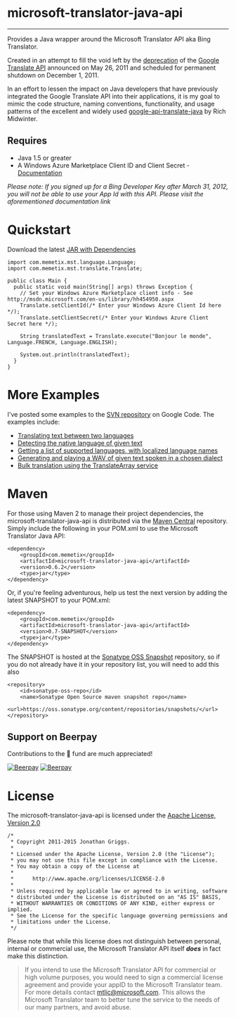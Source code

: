 # microsoft-translator-java-api 
* * *

Provides a Java wrapper around the Microsoft Translator API aka Bing Translator. 

Created in an attempt to fill the void left by the [deprecation](http://googlecode.blogspot.com/2011/05/spring-cleaning-for-some-of-our-apis.html) of the [Google Translate API](http://code.google.com/apis/language/translate/overview.html) announced on May 26, 2011 and scheduled for permanent shutdown on December 1, 2011.

In an effort to lessen the impact on Java developers that have previously integrated the Google Translate API into their applications, it
is my goal to mimic the code structure, naming conventions, functionality, and usage patterns of the excellent and widely used [google-api-translate-java](https://github.com/richmidwinter/google-api-translate-java) by Rich Midwinter.

## Requires

* Java 1.5 or greater
* A Windows Azure Marketplace Client ID and Client Secret - [Documentation](http://msdn.microsoft.com/en-us/library/hh454950.aspx)
                                                          
_Please note: If you signed up for a Bing Developer Key after March 31, 2012, you will not be able to use your App Id with this API. Please visit the aforementioned documentation link_

Quickstart
===========

Download the latest [JAR with Dependencies](https://microsoft-translator-java-api.googlecode.com/files/microsoft-translator-java-api-0.6.2-jar-with-dependencies.jar)

    import com.memetix.mst.language.Language;
    import com.memetix.mst.translate.Translate;

    public class Main {
      public static void main(String[] args) throws Exception {
        // Set your Windows Azure Marketplace client info - See http://msdn.microsoft.com/en-us/library/hh454950.aspx
        Translate.setClientId(/* Enter your Windows Azure Client Id here */);
        Translate.setClientSecret(/* Enter your Windows Azure Client Secret here */);

        String translatedText = Translate.execute("Bonjour le monde", Language.FRENCH, Language.ENGLISH);

        System.out.println(translatedText);
      }
    }

More Examples
=============

I've posted some examples to the [SVN repository](http://code.google.com/p/microsoft-translator-java-api/source/browse/#svn%2Ftrunk%2Fmicrosoft-translator-java-examples%2Fsrc%2Fmain%2Fjava%2Fcom%2Fmemetix%2Fmst%2Fexamples) on Google Code. The examples include:

  * [Translating text between two languages](http://code.google.com/p/microsoft-translator-java-api/source/browse/trunk/microsoft-translator-java-examples/src/main/java/com/memetix/mst/examples/TranslateExample.java)
  * [Detecting the native language of given text](http://code.google.com/p/microsoft-translator-java-api/source/browse/trunk/microsoft-translator-java-examples/src/main/java/com/memetix/mst/examples/DetectLanguageExample.java)
  * [Getting a list of supported languages, with localized language names](http://code.google.com/p/microsoft-translator-java-api/source/browse/trunk/microsoft-translator-java-examples/src/main/java/com/memetix/mst/examples/LanguageLocalizationExamples.java)
  * [Generating and playing a WAV of given text spoken in a chosen dialect](http://code.google.com/p/microsoft-translator-java-api/source/browse/trunk/microsoft-translator-java-examples/src/main/java/com/memetix/mst/examples/SpeakTextExample.java)
  * [Bulk translation using the TranslateArray service](http://code.google.com/p/microsoft-translator-java-api/source/browse/trunk/microsoft-translator-java-examples/src/main/java/com/memetix/mst/examples/TranslateArrayExample.java)

Maven
=====

For those using Maven 2 to manage their project dependencies, the microsoft-translator-java-api is distributed via the [Maven Central](http://search.maven.org/#browse%7C458759702) repository. Simply include the following in your POM.xml to use the Microsoft Translator Java API:

    <dependency>
        <groupId>com.memetix</groupId>
        <artifactId>microsoft-translator-java-api</artifactId>
        <version>0.6.2</version>
        <type>jar</type>
    </dependency>

Or, if you're feeling adventurous, help us test the next version by adding the latest SNAPSHOT to your POM.xml:

    <dependency>
        <groupId>com.memetix</groupId>
        <artifactId>microsoft-translator-java-api</artifactId>
        <version>0.7-SNAPSHOT</version>
        <type>jar</type>
    </dependency>

The SNAPSHOT is hosted at the [Sonatype OSS Snapshot](https://oss.sonatype.org/content/repositories/snapshots/) repository, so if you do not already have it in your repository list, you will need to add this also

    <repository>
        <id>sonatype-oss-repo</id>
        <name>Sonatype Open Source maven snapshot repo</name>
        <url>https://oss.sonatype.org/content/repositories/snapshots/</url>
    </repository>
    
## Support on Beerpay
Contributions to the :beers: fund are much appreciated!

[![Beerpay](https://beerpay.io/boatmeme/microsoft-translator-java-api/badge.svg?style=beer-square)](https://beerpay.io/boatmeme/microsoft-translator-java-api) [![Beerpay](https://beerpay.io/boatmeme/microsoft-translator-java-api/make-wish.svg?style=flat-square)](https://beerpay.io/boatmeme/microsoft-translator-java-api?focus=wish)

License
=======

The microsoft-translator-java-api is licensed under the [Apache License, Version 2.0](http://www.apache.org/licenses/LICENSE-2.0.html)

    /*
     * Copyright 2011-2015 Jonathan Griggs.
     *
     * Licensed under the Apache License, Version 2.0 (the "License");
     * you may not use this file except in compliance with the License.
     * You may obtain a copy of the License at
     *
     *      http://www.apache.org/licenses/LICENSE-2.0
     *
     * Unless required by applicable law or agreed to in writing, software
     * distributed under the License is distributed on an "AS IS" BASIS,
     * WITHOUT WARRANTIES OR CONDITIONS OF ANY KIND, either express or implied.
     * See the License for the specific language governing permissions and
     * limitations under the License.
     */

Please note that while this license does not distinguish between personal, internal or commercial use, the Microsoft Translator API itself _**does**_ in fact make this distinction.

>  If you intend to use the Microsoft Translator API for commercial or high volume purposes, you would need to sign a commercial license agreement and provide your appID to the Microsoft Translator team. For more details contact [mtlic@microsoft.com](mailto:mtlic@microsoft.com). This allows the Microsoft Translator team to better tune the service to the needs of our many partners, and avoid abuse.
